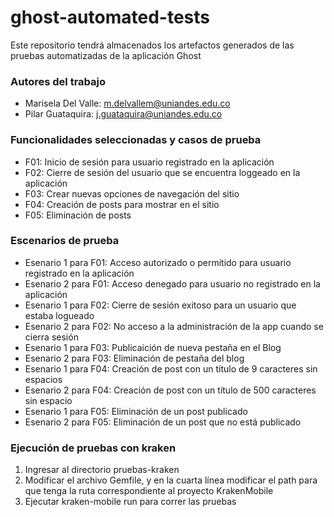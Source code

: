 # ghost-automated-tests
Este repositorio tendrá almacenados los artefactos generados de las pruebas automatizadas de la aplicación Ghost

### Autores del trabajo
* Marisela Del Valle: m.delvallem@uniandes.edu.co
* Pilar Guataquira: j.guataquira@uniandes.edu.co

### Funcionalidades seleccionadas y casos de prueba
* F01: Inicio de sesión para usuario registrado en la aplicación
* F02: Cierre de sesión del usuario que se encuentra loggeado en la aplicación
* F03: Crear nuevas opciones de navegación del sitio
* F04: Creación de posts para mostrar en el sitio
* F05: Eliminación de posts

### Escenarios de prueba
* Esenario 1 para F01: Acceso autorizado o permitido para usuario registrado en la aplicación
* Esenario 2 para F01: Acceso denegado para usuario no registrado en la aplicación
* Esenario 1 para F02: Cierre de sesión exitoso para un usuario que estaba logueado
* Esenario 2 para F02: No acceso a la administración de la app cuando se cierra sesión
* Esenario 1 para F03: Publicaición de nueva pestaña en el Blog
* Esenario 2 para F03: Eliminación de pestaña del blog
* Esenario 1 para F04: Creación de post con un título de 9 caracteres sin espacios
* Esenario 2 para F04: Creación de post con un título de 500 caracteres sin espacio
* Esenario 1 para F05: Eliminación de un post publicado
* Esenario 2 para F05: Eliminación de un post que no está publicado

### Ejecución de pruebas con kraken
1. Ingresar al directorio pruebas-kraken
2. Modificar el archivo Gemfile, y en la cuarta línea modificar el path para que tenga la ruta correspondiente al proyecto KrakenMobile
3. Ejecutar kraken-mobile run para correr las pruebas
